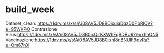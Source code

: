 # build_week
Dataset_clean: https://1drv.ms/x/s!Ai08AV5JD8B0ixuiaDqzD0FbRIOV?e=95WKPO
Contrazione Virus:https://1drv.ms/x/s!Ai08AV5JD8B0ixQirKXWhFqBDBU9?e=xhhON5
Vaccinazione:https://1drv.ms/x/s!Ai08AV5JD8B0ixhI8nBNUlF9qvRa?e=Om67hX
